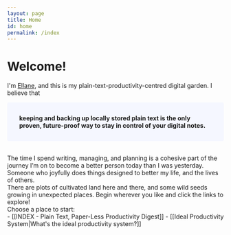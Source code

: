 ```yaml
---
layout: page
title: Home
id: home
permalink: /index
---
```


# Welcome!
I'm [Ellane](https://medium.com/@miscellaneplans/about), and this is my plain-text-productivity-centred digital garden. I believe that
<p style="padding: 2em 2em; background: #f5f7ff; border-radius: 4px;">
<span style="font-weight: bold">keeping and backing up locally stored plain text is the only proven, future-proof way to stay in control of your digital notes.</span></p>
<br>
The time I spend writing, managing, and planning is a cohesive part of the journey I’m on to become a better person today than I was yesterday. Someone who joyfully does things designed to better my life, and the lives of others.  

<br>
There are plots of cultivated land here and there, and some wild seeds growing in unexpected places. Begin wherever you like and click the links to explore! 

<br>
Choose a place to start: <br>
- [[INDEX - Plain Text, Paper-Less Productivity Digest]]  
- [[Ideal Productivity System|What's the ideal productivity system?]]

<style>
  .wrapper {
    max-width: 46em;
  }
</style>
